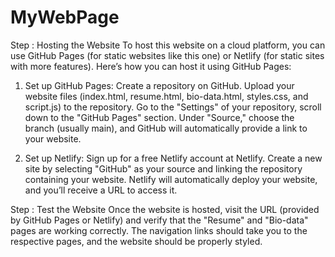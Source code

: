 # MyWebPage

Step : Hosting the Website
To host this website on a cloud platform, you can use GitHub Pages (for static websites like this one) or Netlify (for static sites with more features). Here’s how you can host it using GitHub Pages:

1. Set up GitHub Pages:
  Create a repository on GitHub.
  Upload your website files (index.html, resume.html, bio-data.html, styles.css, and script.js) to the repository.
  Go to the "Settings" of your repository, scroll down to the "GitHub Pages" section.
  Under "Source," choose the branch (usually main), and GitHub will automatically provide a link to your website.

2. Set up Netlify:
    Sign up for a free Netlify account at Netlify.
    Create a new site by selecting "GitHub" as your source and linking the repository containing your website.
    Netlify will automatically deploy your website, and you’ll receive a URL to access it.



Step : Test the Website
Once the website is hosted, visit the URL (provided by GitHub Pages or Netlify) and verify that the "Resume" and "Bio-data" pages are working correctly. The navigation links should take you to the respective pages, and the website should be properly styled.
